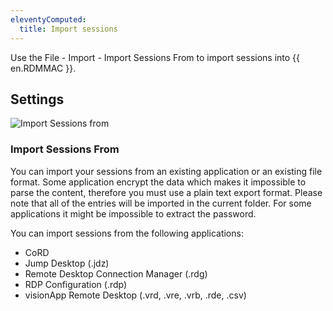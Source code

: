 ```yaml
---
eleventyComputed:
  title: Import sessions
---
```

Use the File - Import - Import Sessions From to import sessions into {{ en.RDMMAC }}.  

## Settings 

![Import Sessions from](https://webdevolutions.azureedge.net/docs/en/rdm/mac/clip10314.png) 

### Import Sessions From 

You can import your sessions from an existing application or an existing file format. Some application encrypt the data which makes it impossible to parse the content, therefore you must use a plain text export format. Please note that all of the entries will be imported in the current folder. For some applications it might be impossible to extract the password.  

You can import sessions from the following applications:  

* CoRD 
* Jump Desktop (.jdz) 
* Remote Desktop Connection Manager (.rdg) 
* RDP Configuration (.rdp) 
* visionApp Remote Desktop (.vrd, .vre, .vrb, .rde, .csv) 

